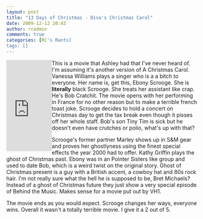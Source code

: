 ```yaml
---
layout: post
title: "13 Days of Christmas - Diva's Christmas Carol"
date: 2009-12-12 20:43
author: rcadmin
comments: true
categories: [RC's Rants]
tags: []
---
```

<iframe src="http://rcm.amazon.com/e/cm?lt1=_blank&bc1=000000&IS2=1&bg1=FFFFFF&fc1=000000&lc1=0000FF&t=bitsmack-20&o=1&p=8&l=as1&m=amazon&f=ifr&md=10FE9736YVPPT7A0FBG2&asins=B00006JMRI" style="width:120px;height:240px;" scrolling="no" marginwidth="0" marginheight="0" frameborder="0" align="left"></iframe>
This is a movie that Ashley had that I've never heard of. I'm assuming it's another version of A Christmas Carol. Vanessa Williams plays a singer who is a a bitch to everyone. Her name is, get this, Ebony Scrooge. She is <strong>literally</strong> black Scrooge. She treats her assistant like crap. He's Bob Cratchit. The movie opens with her performing in France for no other reason but to make a terrible french toast joke. Scrooge decides to hold a concert on Christmas day to get the tax break even though it pisses off her whole staff. Bob's son Tiny Tim is sick but he doesn't even have crutches or polio, what's up with that?

Scrooge's former partner Marley shows up in S&M gear and proves her ghostlyness using the finest special effects the year 2000 had to offer. Kathy Griffin plays the ghost of Christmas past. Ebony was in an Pointer Sisters like group and used to date Bob, which is a weird twist on the original story. Ghost of Christmas present is a guy with a British accent, a cowboy hat and 80s rock hair. I'm not really sure what the hell he is supposed to be, Bret Michaels? Instead of a ghost of Christmas future they just show a very special episode of Behind the Music. Makes sense for a movie put out by VH1. 

The movie ends as you would expect. Scrooge changes her ways, everyone wins. Overall it wasn't a totally terrible movie. I give it a 2 out of 5.




